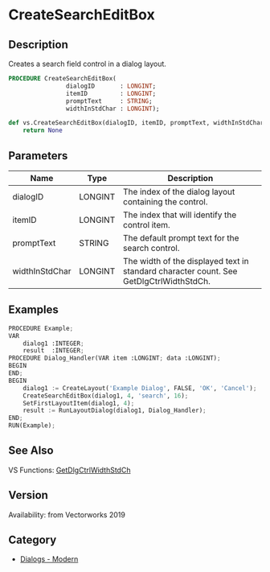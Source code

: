 # CreateSearchEditBox

## Description
Creates a search field control in a dialog layout.

```pascal
PROCEDURE CreateSearchEditBox(
				dialogID       : LONGINT;
				itemID         : LONGINT;
				promptText     : STRING;
				widthInStdChar : LONGINT);
```

```python
def vs.CreateSearchEditBox(dialogID, itemID, promptText, widthInStdChar):
    return None
```

## Parameters
|Name|Type|Description|
|---|---|---|
|dialogID|LONGINT|The index of the dialog layout containing the control.|
|itemID|LONGINT|The index that will identify the control item.|
|promptText|STRING|The default prompt text for the search control.|
|widthInStdChar|LONGINT|The width of the displayed text in standard character count. See GetDlgCtrlWidthStdCh.|

## Examples
```python
PROCEDURE Example;
VAR
	dialog1 :INTEGER;
	result  :INTEGER;
PROCEDURE Dialog_Handler(VAR item :LONGINT; data :LONGINT);
BEGIN
END;
BEGIN
	dialog1 := CreateLayout('Example Dialog', FALSE, 'OK', 'Cancel');
	CreateSearchEditBox(dialog1, 4, 'search', 16);
	SetFirstLayoutItem(dialog1, 4);
	result := RunLayoutDialog(dialog1, Dialog_Handler);
END;
RUN(Example);
```

## See Also
VS Functions:
[GetDlgCtrlWidthStdCh](GetDlgCtrlWidthStdCh.md)

## Version
Availability: from Vectorworks 2019

## Category
* [Dialogs - Modern](../Categories/Dialogs%20-%20Modern.md)
